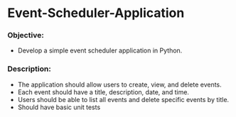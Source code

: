 # Event-Scheduler-Application

### Objective: 
- Develop a simple event scheduler application in Python.

### Description:
- The application should allow users to create, view, and delete events.
- Each event should have a title, description, date, and time.
- Users should be able to list all events and delete specific events by title.
- Should have basic unit tests
